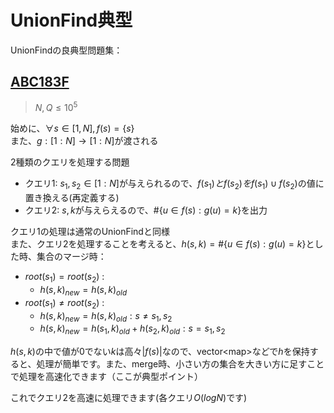 # UnionFind典型

UnionFindの良典型問題集：

## [ABC183F](https://atcoder.jp/contests/abc183/tasks/abc183_f) 

> $N, Q \leq 10^5$

始めに、$\forall s \in [1,N], f(s) = \{s\}$ <br>
また、$g : [1:N] \rightarrow [1:N]$が渡される 

2種類のクエリを処理する問題

* クエリ1: $s_1, s_2 \in [1:N]$が与えられるので、$f(s_1)とf(s_2)をf(s_1) \cup f(s_2)$の値に置き換える(再定義する)
* クエリ2: $s, k$が与えらえるので、#$\{u \in f(s) : g(u) = k\}$を出力

クエリ1の処理は通常のUnionFindと同様 <br>
また、クエリ2を処理することを考えると、$h(s,k) = \#\{u \in f(s) : g(u) = k\}$とした時、集合のマージ時：

* $root(s_1) = root(s_2)$ : 
    * $h(s,k)_{new} = h(s,k)_{old}$
* $root(s_1) \neq root(s_2)$ :
    * $h(s,k)_{new} = h(s,k)_{old} : s \neq s_1,s_2$
    * $h(s,k)_{new} = h(s_1,k)_{old}+h(s_2,k)_{old} : s = s_1,s_2$

$h(s,k)$の中で値が0でない$k$は高々$|f(s)|$なので、vector\<map\>などで$h$を保持すると、処理が簡単です。また、merge時、小さい方の集合を大きい方に足すことで処理を高速化できます（ここが典型ポイント）

これでクエリ2を高速に処理できます(各クエリ$O(logN)$です)